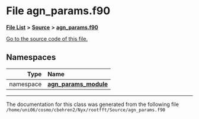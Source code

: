 
# File agn\_params.f90


[**File List**](files.md) **>** [**Source**](dir_74389ed8173ad57b461b9d623a1f3867.md) **>** [**agn\_params.f90**](agn__params_8f90.md)

[Go to the source code of this file.](agn__params_8f90_source.md)












## Namespaces

| Type | Name |
| ---: | :--- |
| namespace | [**agn\_params\_module**](namespaceagn__params__module.md) <br> |















------------------------------
The documentation for this class was generated from the following file `/home/uni06/cosmo/cbehren2/Nyx/rootfft/Source/agn_params.f90`